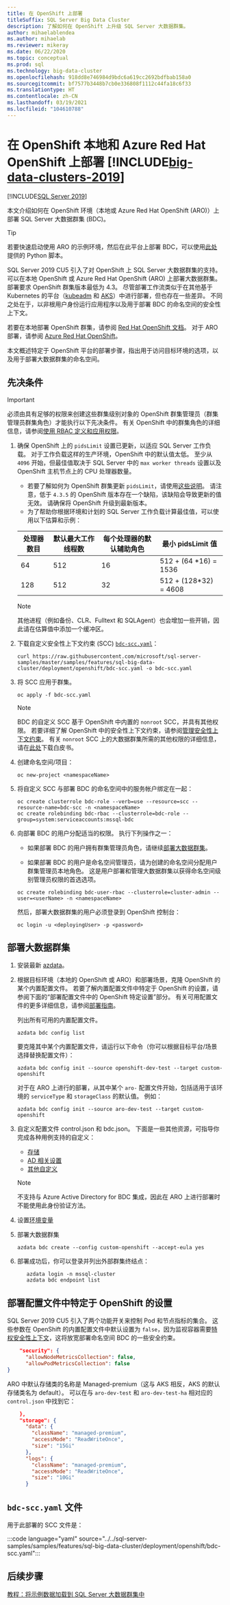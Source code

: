 ```yaml
---
title: 在 OpenShift 上部署
titleSuffix: SQL Server Big Data Cluster
description: 了解如何在 OpenShift 上升级 SQL Server 大数据群集。
author: mihaelablendea
ms.author: mihaelab
ms.reviewer: mikeray
ms.date: 06/22/2020
ms.topic: conceptual
ms.prod: sql
ms.technology: big-data-cluster
ms.openlocfilehash: 918dd8e746984d9bdc6a619cc2692bdfbab158a0
ms.sourcegitcommit: bf7577b3448b7cb0e336808f1112c44fa18c6f33
ms.translationtype: HT
ms.contentlocale: zh-CN
ms.lasthandoff: 03/19/2021
ms.locfileid: "104610788"
---
```

# <a name="deploy-big-data-clusters-2019-on-openshift-on-premises-and-azure-red-hat-openshift"></a>在 OpenShift 本地和 Azure Red Hat OpenShift 上部署 [!INCLUDE[big-data-clusters-2019](../includes/ssbigdataclusters-ss-nover.md)]

[!INCLUDE[SQL Server 2019](../includes/applies-to-version/sqlserver2019.md)]

本文介绍如何在 OpenShift 环境（本地或 Azure Red Hat OpenShift (ARO)）上部署 SQL Server 大数据群集 (BDC)。

> [!TIP]
> 若要快速启动使用 ARO 的示例环境，然后在此平台上部署 BDC，可以使用[此处](quickstart-big-data-cluster-deploy-aro.md)提供的 Python 脚本。


SQL Server 2019 CU5 引入了对 OpenShift 上 SQL Server 大数据群集的支持。 可以在本地 OpenShift 或 Azure Red Hat OpenShift (ARO) 上部署大数据群集。 部署要求 OpenShift 群集版本最低为 4.3。 尽管部署工作流类似于在其他基于 Kubernetes 的平台（[kubeadm](deploy-with-kubeadm.md) 和 [AKS](deploy-on-aks.md)）中进行部署，但也存在一些差异。 不同之处在于，以非根用户身份运行应用程序以及用于部署 BDC 的命名空间的安全性上下文。

若要在本地部署 OpenShift 群集，请参阅 [Red Hat OpenShift 文档](https://docs.openshift.com/container-platform/4.3/release_notes/ocp-4-3-release-notes.html#ocp-4-3-installation-and-upgrade)。 对于 ARO 部署，请参阅 [Azure Red Hat OpenShift](/azure/openshift/intro-openshift)。

本文概述特定于 OpenShift 平台的部署步骤，指出用于访问目标环境的选项，以及用于部署大数据群集的命名空间。

## <a name="pre-requisites"></a>先决条件

> [!IMPORTANT]
> 必须由具有足够的权限来创建这些群集级别对象的 OpenShift 群集管理员（群集管理员群集角色）才能执行以下先决条件。 有关 OpenShift 中的群集角色的详细信息，请参阅[使用 RBAC 定义和应用权限](https://docs.openshift.com/container-platform/4.4/authentication/using-rbac.html)。

1. 确保 OpenShift 上的 `pidsLimit` 设置已更新，以适应 SQL Server 工作负载。 对于工作负载这样的生产环境，OpenShift 中的默认值太低。 至少从 `4096` 开始，但最佳值取决于 SQL Server 中的 `max worker threads` 设置以及 OpenShift 主机节点上的 CPU 处理器数量。 
    - 若要了解如何为 OpenShift 群集更新 `pidsLimit`，请使用[这些说明]( https://github.com/openshift/machine-config-operator/blob/master/docs/ContainerRuntimeConfigDesign.md)。 请注意，低于 `4.3.5` 的 OpenShift 版本存在一个缺陷，该缺陷会导致更新的值无效。 请确保将 OpenShift 升级到最新版本。 
    - 为了帮助你根据环境和计划的 SQL Server 工作负载计算最佳值，可以使用以下估算和示例：

    |处理器数目|默认最大工作线程数|每个处理器的默认辅助角色|最小 pidsLimit 值|
    |--------------------|--------------------------|-----------------------------|-----------------------|
    |          64        |           512            |             16              | 512 + (64 *16) = 1536 |
    |         128        |           512            |             32              | 512 + (128*32) = 4608 |

    > [!NOTE]
    > 其他进程（例如备份、CLR、Fulltext 和 SQLAgent）也会增加一些开销，因此请在估算值中添加一个缓冲区。

1. 下载自定义安全性上下文约束 (SCC) [`bdc-scc.yaml`](#bdc-sccyaml-file)：

    ```console
    curl https://raw.githubusercontent.com/microsoft/sql-server-samples/master/samples/features/sql-big-data-cluster/deployment/openshift/bdc-scc.yaml -o bdc-scc.yaml
    ```

1. 将 SCC 应用于群集。

    ```console
    oc apply -f bdc-scc.yaml
    ```

    > [!NOTE]
    > BDC 的自定义 SCC 基于 OpenShift 中内置的 `nonroot` SCC，并具有其他权限。 若要详细了解 OpenShift 中的安全性上下文约束，请参阅[管理安全性上下文约束](https://docs.openshift.com/container-platform/4.3/authentication/managing-security-context-constraints.html)。 有关 `nonroot` SCC 上的大数据群集所需的其他权限的详细信息，请在[此处](https://aka.ms/sql-bdc-openshift-security)下载白皮书。

3. 创建命名空间/项目：

   ```console
   oc new-project <namespaceName>
   ```

4. 将自定义 SCC 与部署 BDC 的命名空间中的服务帐户绑定在一起：

   ```console
   oc create clusterrole bdc-role --verb=use --resource=scc --resource-name=bdc-scc -n <namespaceName>
   oc create rolebinding bdc-rbac --clusterrole=bdc-role --group=system:serviceaccounts:mssql-bdc
   ```

5. 向部署 BDC 的用户分配适当的权限。 执行下列操作之一： 

   - 如果部署 BDC 的用户拥有群集管理员角色，请继续[部署大数据群集](#deploy-big-data-cluster)。

   - 如果部署 BDC 的用户是命名空间管理员，请为创建的命名空间分配用户群集管理员本地角色。 这是用户部署和管理大数据群集以获得命名空间级别管理员权限的首选选项。

   ```console
   oc create rolebinding bdc-user-rbac --clusterrole=cluster-admin --user=<userName> -n <namespaceName>
   ```

   然后，部署大数据群集的用户必须登录到 OpenShift 控制台：

   ```console
   oc login -u <deployingUser> -p <password>
   ```

## <a name="deploy-big-data-cluster"></a>部署大数据群集

1. 安装最新 [azdata](../azdata/install/deploy-install-azdata.md)。

1. 根据目标环境（本地的 OpenShift 或 ARO）和部署场景，克隆 OpenShift 的某个内置配置文件。 若要了解内置配置文件中特定于 OpenShift 的设置，请参阅下面的“部署配置文件中的 OpenShift 特定设置”部分。 有关可用配置文件的更多详细信息，请参阅[部署指南](deployment-guidance.md)。

   列出所有可用的内置配置文件。

   ```console
   azdata bdc config list
   ```

   要克隆其中某个内置配置文件，请运行以下命令（你可以根据目标平台/场景选择替换配置文件）：

   ```console
   azdata bdc config init --source openshift-dev-test --target custom-openshift
   ```

   对于在 ARO 上进行的部署，从其中某个 `aro-` 配置文件开始，包括适用于该环境的 `serviceType` 和 `storageClass` 的默认值。 例如：

   ```console
   azdata bdc config init --source aro-dev-test --target custom-openshift
   ```

1. 自定义配置文件 control.json 和 bdc.json。 下面是一些其他资源，可指导你完成各种用例支持的自定义：

   - [存储](concept-data-persistence.md)
   - [AD 相关设置](active-directory-deploy.md)
   - [其他自定义](deployment-custom-configuration.md)

   > [!NOTE]
   > 不支持与 Azure Active Directory for BDC 集成，因此在 ARO 上进行部署时不能使用此身份验证方法。

1. 设置[环境变量](deployment-guidance.md#env)

1. 部署大数据群集

   ```console
   azdata bdc create --config custom-openshift --accept-eula yes
   ```

1. 部署成功后，你可以登录并列出外部群集终结点：

   ```console
      azdata login -n mssql-cluster
      azdata bdc endpoint list
   ```

## <a name="openshift-specific-settings-in-the-deployment-configuration-files"></a>部署配置文件中特定于 OpenShift 的设置

SQL Server 2019 CU5 引入了两个功能开关来控制 Pod 和节点指标的集合。 这些参数在 OpenShift 的内置配置文件中默认设置为 `false`，因为监视容器需要[特权安全性上下文](https://www.openshift.com/blog/managing-sccs-in-openshift)，这将放宽部署命名空间 BDC 的一些安全约束。

```json
    "security": {
      "allowNodeMetricsCollection": false,
      "allowPodMetricsCollection": false
}
```

ARO 中默认存储类的名称是 Managed-premium（这与 AKS 相反，AKS 的默认存储类名为 default）。 可以在与 `aro-dev-test` 和 `aro-dev-test-ha` 相对应的 `control.json` 中找到它：

```json
    },
    "storage": {
      "data": {
        "className": "managed-premium",
        "accessMode": "ReadWriteOnce",
        "size": "15Gi"
      },
      "logs": {
        "className": "managed-premium",
        "accessMode": "ReadWriteOnce",
        "size": "10Gi"
      }
```

## <a name="bdc-sccyaml-file"></a>`bdc-scc.yaml` 文件

用于此部署的 SCC 文件是：

:::code language="yaml" source="../../sql-server-samples/samples/features/sql-big-data-cluster/deployment/openshift/bdc-scc.yaml":::

## <a name="next-steps"></a>后续步骤

[教程：将示例数据加载到 SQL Server 大数据群集中](tutorial-load-sample-data.md)
